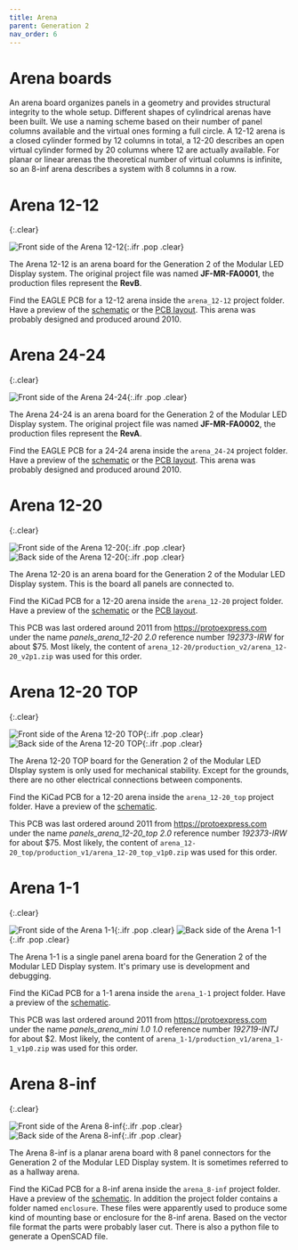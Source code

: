 ```yaml
---
title: Arena
parent: Generation 2
nav_order: 6
---
```


# Arena boards

An arena board organizes panels in a geometry and provides structural integrity to the whole setup. Different shapes of cylindrical arenas have been built. We use a naming scheme based on their number of panel columns available and the virtual ones forming a full circle. A 12-12 arena is a closed cylinder formed by 12 columns in total, a 12-20 describes an open virtual cylinder formed by 20 columns where 12 are actually available. For planar or linear arenas the theoretical number of virtual columns is infinite, so an 8-inf arena describes a system with 8 columns in a row.

# Arena 12-12
{:.clear}

![Front side of the Arena 12-12](assets/arena_12-12_front.png){:.ifr .pop .clear}

The Arena 12-12 is an arena board for the Generation 2 of the Modular LED Display system. The original project file was named __JF-MR-FA0001__, the production files represent the __RevB__.

Find the EAGLE PCB for a 12-12 arena inside the `arena_12-12` project folder. Have a preview of the [schematic](assets/arena_12-12_schematic.pdf) or the [PCB layout](assets/arena_12-12_pcb.pdf). This arena was probably designed and produced around 2010.

# Arena 24-24
{:.clear}

![Front side of the Arena 24-24](assets/arena_24-24_front.png){:.ifr .pop .clear}

The Arena 24-24 is an arena board for the Generation 2 of the Modular LED Display system. The original project file was named __JF-MR-FA0002__, the production files represent the __RevA__.

Find the EAGLE PCB for a 24-24 arena inside the `arena_24-24` project folder. Have a preview of the [schematic](assets/arena_24-24_schematic.pdf) or the [PCB layout](assets/arena_24-24_pcb.pdf). This arena was probably designed and produced around 2010.

# Arena 12-20
{:.clear}

![Front side of the Arena 12-20](assets/arena_12-20_front.png){:.ifr .pop .clear}
![Back side of the Arena 12-20](assets/arena_12-20_back.png){:.ifr .pop .clear}

The Arena 12-20 is an arena board for the Generation 2 of the Modular LED Display system. This is the board all panels are connected to.

Find the KiCad PCB for a 12-20 arena inside the `arena_12-20` project folder. Have a preview of the [schematic](assets/arena_12-20_schematic.pdf) or the [PCB layout](assets/arena_12-20_pcb.pdf).

This PCB was last ordered around 2011 from <https://protoexpress.com> under the name *panels_arena_12-20 2.0* reference number *192373-IRW* for about $75. Most likely, the content of `arena_12-20/production_v2/arena_12-20_v2p1.zip` was used for this order.

# Arena 12-20 TOP
{:.clear}

![Front side of the Arena 12-20 TOP](assets/arena_12-20_top_front.png){:.ifr .pop .clear}
![Back side of the Arena 12-20 TOP](assets/arena_12-20_top_back.png){:.ifr .pop .clear}

The Arena 12-20 TOP board for the Generation 2 of the Modular LED DIsplay system is only used for mechanical stability. Except for the grounds, there are no other electrical connections between components.

Find the KiCad PCB for a 12-20 arena inside the `arena_12-20_top` project folder. Have a preview of the [schematic](assets/arena_12-20_top_schematic.pdf).

This PCB was last ordered around 2011 from <https://protoexpress.com> under the name *panels_arena_12-20_top 2.0* reference number *192373-IRW* for about $75. Most likely, the content of `arena_12-20_top/production_v1/arena_12-20_top_v1p0.zip` was used for this order.

# Arena 1-1
{:.clear}

![Front side of the Arena 1-1](assets/arena_1-1_front.png){:.ifr .pop .clear}
![Back side of the Arena 1-1](assets/arena_1-1_back.png){:.ifr .pop .clear}

The Arena 1-1 is a single panel arena board for the Generation 2 of the Modular LED Display system. It's primary use is development and debugging.

Find the KiCad PCB for a 1-1 arena inside the `arena_1-1` project folder. Have a preview of the [schematic](assets/arena_1-1_schematic.pdf).

This PCB was last ordered around 2011 from <https://protoexpress.com> under the name *panels_arena_mini 1.0 1.0* reference number *192719-INTJ* for about $2. Most likely, the content of `arena_1-1/production_v1/arena_1-1_v1p0.zip` was used for this order.

# Arena 8-inf
{:.clear}

![Front side of the Arena 8-inf](assets/arena_8-inf_front.png){:.ifr .pop .clear}
![Back side of the Arena 8-inf](assets/arena_8-inf_back.png){:.ifr .pop .clear}

The Arena 8-inf is a planar arena board with 8 panel connectors for the Generation 2 of the Modular LED Display system. It is sometimes referred to as a hallway arena.

Find the KiCad PCB for a 8-inf arena inside the `arena_8-inf` project folder. Have a preview of the [schematic](assets/arena_8-inf_schematic.pdf). In addition the project folder contains a folder named `enclosure`. These files were apparently used to produce some kind of mounting base or enclosure for the 8-inf arena. Based on the vector file format the parts were probably laser cut. There is also a python file to generate a OpenSCAD file.
